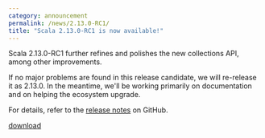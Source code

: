 ```yaml
---
category: announcement
permalink: /news/2.13.0-RC1/
title: "Scala 2.13.0-RC1 is now available!"
---
```

Scala 2.13.0-RC1 further refines and polishes the new collections API, among other improvements.

If no major problems are found in this release candidate, we will re-release it as 2.13.0.  In the meantime, we'll be working primarily on documentation and on helping the ecosystem upgrade.

For details, refer to the [release notes](https://github.com/scala/scala/releases/tag/v2.13.0-RC1) on GitHub.

[download](https://www.scala-lang.org/download/2.13.0-RC1.html)
